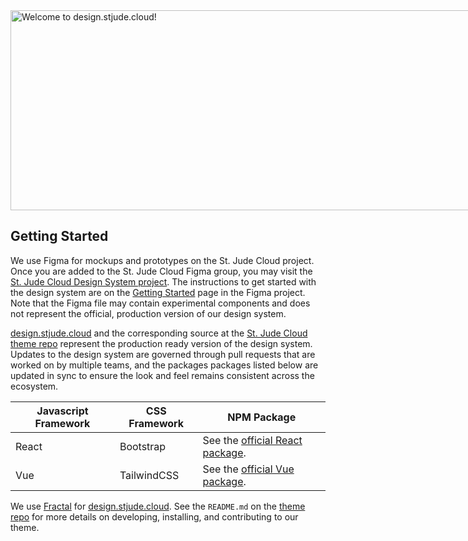 <img src="{{ path '/images/design-cover-img@2x.jpg' }}" alt="Welcome to design.stjude.cloud!" width="1280px" height="320px" style="max-width: unset"/>

## Getting Started

We use Figma for mockups and prototypes on the St. Jude Cloud project. Once you are added to the St. Jude Cloud Figma group, you may visit the [St. Jude Cloud Design System project][figma-dsm]. The instructions to get started with the design system are on the [Getting Started][getting-started-dsm] page in the Figma project. Note that the Figma file may contain experimental components and does not represent the official, production version of our design system.

[design.stjude.cloud] and the corresponding source at the [St. Jude Cloud theme repo][theme-repo] represent the production ready version of the design system. Updates to the design system are governed through pull requests that are worked on by multiple teams, and the packages packages listed below are updated in sync to ensure the look and feel remains consistent across the ecosystem.

| Javascript Framework | CSS Framework | NPM Package                                      |
| -------------------- | ------------- | ------------------------------------------------ |
| React                | Bootstrap     | See the [official React package][react-package]. |
| Vue                  | TailwindCSS   | See the [official Vue package][vue-package].     |

We use [Fractal][fractal] for [design.stjude.cloud]. See the `README.md` on the [theme repo][readme] for more details on developing, installing, and contributing to our theme.

[fractal]: https://fractal.build
[figma-dsm]: https://www.figma.com/file/SggB3UbUHRylKMZkikdZUB/St.-Jude-Cloud-Design-System
[getting-started-dsm]: https://www.figma.com/file/SggB3UbUHRylKMZkikdZUB/St.-Jude-Cloud-Design-System?node-id=155%3A29310
[design.stjude.cloud]: https://design.stjude.cloud
[theme-repo]: https://github.com/stjudecloud/theme
[readme]: https://github.com/stjudecloud/theme#readme
[react-package]: https://www.npmjs.com/package/@stjudecloud/theme-react
[vue-package]: https://www.npmjs.com/package/@stjudecloud/theme-vue